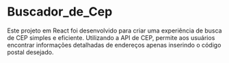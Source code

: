 # Buscador_de_Cep
Este projeto em React foi desenvolvido para criar uma experiência de busca de CEP simples e eficiente. Utilizando a API de CEP, permite aos usuários encontrar informações detalhadas de endereços apenas inserindo o código postal desejado.
